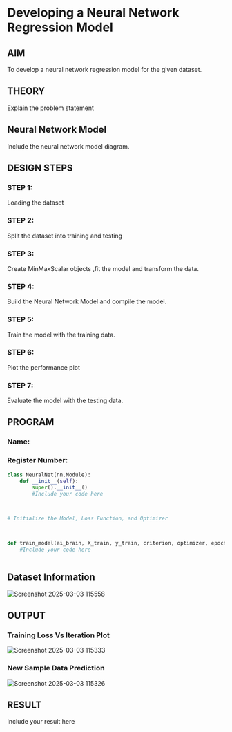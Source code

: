 # Developing a Neural Network Regression Model

## AIM

To develop a neural network regression model for the given dataset.

## THEORY

Explain the problem statement

## Neural Network Model

Include the neural network model diagram.

## DESIGN STEPS

### STEP 1:

Loading the dataset

### STEP 2:

Split the dataset into training and testing

### STEP 3:

Create MinMaxScalar objects ,fit the model and transform the data.

### STEP 4:

Build the Neural Network Model and compile the model.

### STEP 5:

Train the model with the training data.

### STEP 6:

Plot the performance plot

### STEP 7:

Evaluate the model with the testing data.

## PROGRAM
### Name:
### Register Number:
```python
class NeuralNet(nn.Module):
    def __init__(self):
        super().__init__()
        #Include your code here



# Initialize the Model, Loss Function, and Optimizer



def train_model(ai_brain, X_train, y_train, criterion, optimizer, epochs=2000):
    #Include your code here



```
## Dataset Information

![Screenshot 2025-03-03 115558](https://github.com/user-attachments/assets/1f5946af-a779-4f49-a0ed-40b6bf33b3e6)


## OUTPUT

### Training Loss Vs Iteration Plot

![Screenshot 2025-03-03 115333](https://github.com/user-attachments/assets/0fed32dd-e90e-4691-b81e-3f9684ccd284)


### New Sample Data Prediction

![Screenshot 2025-03-03 115326](https://github.com/user-attachments/assets/7894c2ff-d9c3-40b9-8082-cd73c564e272)


## RESULT

Include your result here
